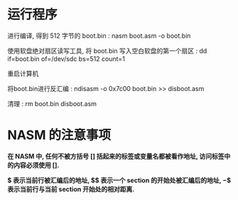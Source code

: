
# 运行程序

进行编译, 得到 512 字节的 boot.bin :
    nasm boot.asm -o boot.bin

使用软盘绝对扇区读写工具, 将 boot.bin 写入空白软盘的第一个扇区 :
    dd if=boot.bin of=/dev/sdc bs=512 count=1

重启计算机

将boot.bin进行反汇编 :
    ndisasm -o 0x7c00 boot.bin >> disboot.asm

清理 :
    rm boot.bin disboot.asm


# NASM 的注意事项

**在 NASM 中, 任何不被方括号 [] 括起来的标签或变量名都被看作地址, 访问标签中的内容必须使用 [].**

**$ 表示当前行被汇编后的地址, $$ 表示一个 section 的开始处被汇编后的地址, $-$$ 表示当前行与当前 section 开始处的相对距离.**
